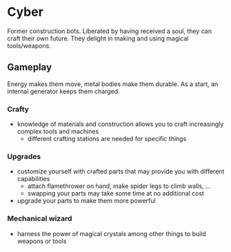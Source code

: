 # Cyber

Former construction bots. Liberated by having received a soul, they can craft their own future. They delight in making and using magical tools/weapons.

## Gameplay

Energy makes them move, metal bodies make them durable. As a start, an internal generator keeps them charged.

### Crafty

- knowledge of materials and construction allows you to craft increasingly complex tools and machines
  - different crafting stations are needed for specific things

### Upgrades

- customize yourself with crafted parts that may provide you with different capabilities
  - attach flamethrower on hand, make spider legs to climb walls, ...
  - swapping your parts may take some time at no additional cost
- upgrade your parts to make them more powerful

### Mechanical wizard

- harness the power of magical crystals among other things to build weapons or tools
